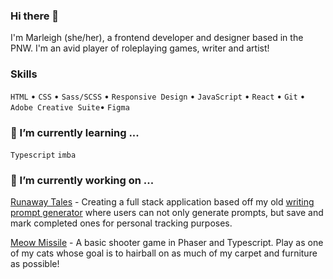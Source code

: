 ### Hi there 👋

I'm Marleigh (she/her), a frontend developer and designer based in the PNW. I'm an avid player of roleplaying games, writer and artist!

### Skills

`HTML` • `CSS` • `Sass/SCSS` • `Responsive Design` • `JavaScript` • `React` • `Git` • `Adobe Creative Suite`• `Figma`

### 🌱 I’m currently learning ...

`Typescript` `imba`

### 🔭 I’m currently working on ...

[Runaway Tales](http://github.com/kittywizard/runaway-tales) - Creating a full stack application based off my old [writing prompt generator](http://runaway-tales.netlify.app) where users can not only generate prompts, but save and mark completed ones for personal tracking purposes.

[Meow Missile](http://github.com/kittywizard/meow-missile) - A basic shooter game in Phaser and Typescript. Play as one of my cats whose goal is to hairball on as much of my carpet and furniture as possible!

<!--
**kittywizard/kittywizard** is a ✨ _special_ ✨ repository because its `README.md` (this file) appears on your GitHub profile.

Here are some ideas to get you started:

- 🔭 I’m currently working on ...
- 🌱 I’m currently learning ...
- 👯 I’m looking to collaborate on ...
- 🤔 I’m looking for help with ...
- 💬 Ask me about ...
- 📫 How to reach me: ...
- 😄 Pronouns: ...
- ⚡ Fun fact: ...
-->
